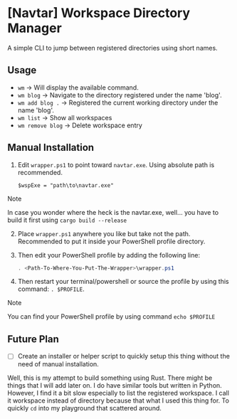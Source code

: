 # \[Navtar\] Workspace Directory Manager

A simple CLI to jump between registered directories using short names. 

## Usage

- `wm` -> Will display the available command.
- `wm blog` -> Navigate to the directory registered under the name 'blog'.
- `wm add blog .` -> Registered the current working directory under the name 'blog'.
- `wm list` -> Show all workspaces
- `wm remove blog` -> Delete workspace entry

## Manual Installation

1. Edit `wrapper.ps1` to point toward `navtar.exe`. Using absolute path is recommended. 

    ```
    $wspExe = "path\to\navtar.exe"
    ```

> [!NOTE]
> In case you wonder where the heck is the navtar.exe, well... you have to build it first using `cargo build --release`

2. Place `wrapper.ps1` anywhere you like but take not the path. Recommended to put it inside your PowerShell profile directory.
3. Then edit your PowerShell profile by adding the following line:

    ```Microsoft.PowerShell_profile.ps1
    . <Path-To-Where-You-Put-The-Wrapper>\wrapper.ps1
    ```

4. Then restart your terminal/powershell or source the profile by using this command: `. $PROFILE`.

> [!NOTE]
> You can find your PowerShell profile by using command `echo $PROFILE`

## Future Plan

- [ ] Create an installer or helper script to quickly setup this thing without the need of manual installation.

Well, this is my attempt to build something using Rust. There might be things that I will add later on. I do have similar tools
but written in Python. However, I find it a bit slow especially to list the registered workspace. I call it workspace instead of directory
because that what I used this thing for. To quickly `cd` into my playground that scattered around.
